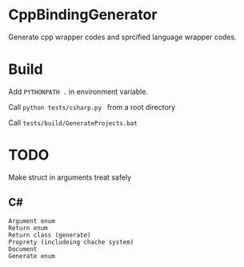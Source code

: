
# CppBindingGenerator

Generate cpp wrapper codes and sprcified language wrapper codes.

# Build

Add ``` PYTHONPATH . ``` in environment variable.

Call ```python tests/csharp.py ``` from a root directory

Call ```tests/build/GenerateProjects.bat```

# TODO

Make struct in arguments treat safely

## C#

```
Argument enum
Return enum
Return class (generate)
Proprety (includeing chache system)
Document
Generate enum
```

